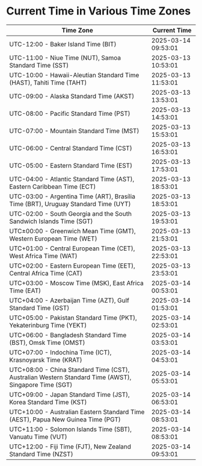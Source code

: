 # Current Time in Various Time Zones

| Time Zone | Current Time |
|-----------|--------------|
| UTC-12:00 - Baker Island Time (BIT) | 2025-03-14 09:53:01 |
| UTC-11:00 - Niue Time (NUT), Samoa Standard Time (SST) | 2025-03-13 10:53:01 |
| UTC-10:00 - Hawaii-Aleutian Standard Time (HAST), Tahiti Time (TAHT) | 2025-03-13 11:53:01 |
| UTC-09:00 - Alaska Standard Time (AKST) | 2025-03-13 13:53:01 |
| UTC-08:00 - Pacific Standard Time (PST) | 2025-03-13 14:53:01 |
| UTC-07:00 - Mountain Standard Time (MST) | 2025-03-13 15:53:01 |
| UTC-06:00 - Central Standard Time (CST) | 2025-03-13 16:53:01 |
| UTC-05:00 - Eastern Standard Time (EST) | 2025-03-13 17:53:01 |
| UTC-04:00 - Atlantic Standard Time (AST), Eastern Caribbean Time (ECT) | 2025-03-13 18:53:01 |
| UTC-03:00 - Argentina Time (ART), Brasília Time (BRT), Uruguay Standard Time (UYT) | 2025-03-13 18:53:01 |
| UTC-02:00 - South Georgia and the South Sandwich Islands Time (SGT) | 2025-03-13 19:53:01 |
| UTC±00:00 - Greenwich Mean Time (GMT), Western European Time (WET) | 2025-03-13 21:53:01 |
| UTC+01:00 - Central European Time (CET), West Africa Time (WAT) | 2025-03-13 22:53:01 |
| UTC+02:00 - Eastern European Time (EET), Central Africa Time (CAT) | 2025-03-13 23:53:01 |
| UTC+03:00 - Moscow Time (MSK), East Africa Time (EAT) | 2025-03-14 00:53:01 |
| UTC+04:00 - Azerbaijan Time (AZT), Gulf Standard Time (GST) | 2025-03-14 01:53:01 |
| UTC+05:00 - Pakistan Standard Time (PKT), Yekaterinburg Time (YEKT) | 2025-03-14 02:53:01 |
| UTC+06:00 - Bangladesh Standard Time (BST), Omsk Time (OMST) | 2025-03-14 03:53:01 |
| UTC+07:00 - Indochina Time (ICT), Krasnoyarsk Time (KRAT) | 2025-03-14 04:53:01 |
| UTC+08:00 - China Standard Time (CST), Australian Western Standard Time (AWST), Singapore Time (SGT) | 2025-03-14 05:53:01 |
| UTC+09:00 - Japan Standard Time (JST), Korea Standard Time (KST) | 2025-03-14 06:53:01 |
| UTC+10:00 - Australian Eastern Standard Time (AEST), Papua New Guinea Time (PGT) | 2025-03-14 08:53:01 |
| UTC+11:00 - Solomon Islands Time (SBT), Vanuatu Time (VUT) | 2025-03-14 08:53:01 |
| UTC+12:00 - Fiji Time (FJT), New Zealand Standard Time (NZST) | 2025-03-14 09:53:01 |
